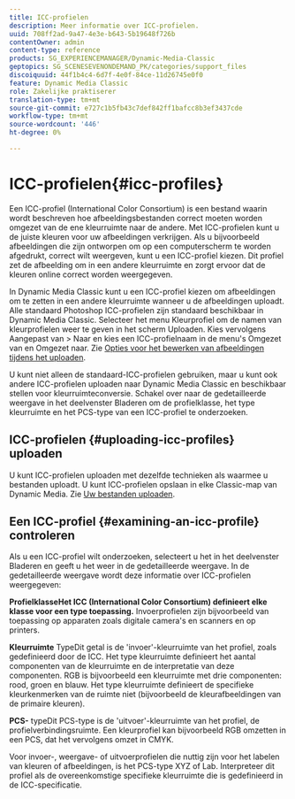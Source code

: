 ```yaml
---
title: ICC-profielen
description: Meer informatie over ICC-profielen.
uuid: 708ff2ad-9a47-4e3e-b643-5b19648f726b
contentOwner: admin
content-type: reference
products: SG_EXPERIENCEMANAGER/Dynamic-Media-Classic
geptopics: SG_SCENESEVENONDEMAND_PK/categories/support_files
discoiquuid: 44f1b4c4-6d7f-4e0f-84ce-11d26745e0f0
feature: Dynamic Media Classic
role: Zakelijke praktiserer
translation-type: tm+mt
source-git-commit: e727c1b5fb43c7def842ff1bafcc8b3ef3437cde
workflow-type: tm+mt
source-wordcount: '446'
ht-degree: 0%

---
```



# ICC-profielen{#icc-profiles}

Een ICC-profiel (International Color Consortium) is een bestand waarin wordt beschreven hoe afbeeldingsbestanden correct moeten worden omgezet van de ene kleurruimte naar de andere. Met ICC-profielen kunt u de juiste kleuren voor uw afbeeldingen verkrijgen. Als u bijvoorbeeld afbeeldingen die zijn ontworpen om op een computerscherm te worden afgedrukt, correct wilt weergeven, kunt u een ICC-profiel kiezen. Dit profiel zet de afbeelding om in een andere kleurruimte en zorgt ervoor dat de kleuren online correct worden weergegeven.

In Dynamic Media Classic kunt u een ICC-profiel kiezen om afbeeldingen om te zetten in een andere kleurruimte wanneer u de afbeeldingen uploadt. Alle standaard Photoshop ICC-profielen zijn standaard beschikbaar in Dynamic Media Classic. Selecteer het menu Kleurprofiel om de namen van kleurprofielen weer te geven in het scherm Uploaden. Kies vervolgens Aangepast van > Naar en kies een ICC-profielnaam in de menu&#39;s Omgezet van en Omgezet naar. Zie [Opties voor het bewerken van afbeeldingen tijdens het uploaden](image-editing-options-upload.md#image-editing-options-at-upload).

U kunt niet alleen de standaard-ICC-profielen gebruiken, maar u kunt ook andere ICC-profielen uploaden naar Dynamic Media Classic en beschikbaar stellen voor kleurruimteconversie. Schakel over naar de gedetailleerde weergave in het deelvenster Bladeren om de profielklasse, het type kleurruimte en het PCS-type van een ICC-profiel te onderzoeken.

## ICC-profielen {#uploading-icc-profiles} uploaden

U kunt ICC-profielen uploaden met dezelfde technieken als waarmee u bestanden uploadt. U kunt ICC-profielen opslaan in elke Classic-map van Dynamic Media. Zie [Uw bestanden uploaden](uploading-files.md#uploading_your_files).

## Een ICC-profiel {#examining-an-icc-profile} controleren

Als u een ICC-profiel wilt onderzoeken, selecteert u het in het deelvenster Bladeren en geeft u het weer in de gedetailleerde weergave. In de gedetailleerde weergave wordt deze informatie over ICC-profielen weergegeven:

**ProfielklasseHet ICC (International Color Consortium) definieert elke klasse voor een type toepassing.** Invoerprofielen zijn bijvoorbeeld van toepassing op apparaten zoals digitale camera&#39;s en scanners en op printers.

**Kleurruimte** TypeDit getal is de &#39;invoer&#39;-kleurruimte van het profiel, zoals gedefinieerd door de ICC. Het type kleurruimte definieert het aantal componenten van de kleurruimte en de interpretatie van deze componenten. RGB is bijvoorbeeld een kleurruimte met drie componenten: rood, groen en blauw. Het type kleurruimte definieert de specifieke kleurkenmerken van de ruimte niet (bijvoorbeeld de kleurafbeeldingen van de primaire kleuren).

**PCS-** typeDit PCS-type is de &#39;uitvoer&#39;-kleurruimte van het profiel, de profielverbindingsruimte. Een kleurprofiel kan bijvoorbeeld RGB omzetten in een PCS, dat het vervolgens omzet in CMYK.

Voor invoer-, weergave- of uitvoerprofielen die nuttig zijn voor het labelen van kleuren of afbeeldingen, is het PCS-type XYZ of Lab. Interpreteer dit profiel als de overeenkomstige specifieke kleurruimte die is gedefinieerd in de ICC-specificatie.
